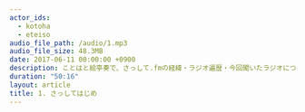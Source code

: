 ```yaml
---
actor_ids:
  - kotoha
  - eteiso
audio_file_path: /audio/1.mp3
audio_file_size: 48.3MB
date: 2017-06-11 00:00:00 +0900
description: ことはと絵亭奏で、さっして.fmの経緯・ラジオ遍歴・今回聞いたラジオについて話しました。
duration: "50:16"
layout: article
title: 1. さっしてはじめ
---
```


